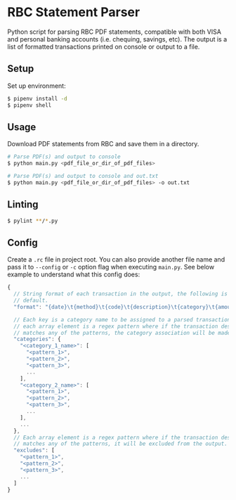 # RBC Statement Parser

Python script for parsing RBC PDF statements, compatible with both VISA and personal banking accounts (i.e. chequing, savings, etc). The output is a list of formatted transactions printed on console or output to a file.

## Setup

Set up environment:

```sh
$ pipenv install -d
$ pipenv shell
```

## Usage

Download PDF statements from RBC and save them in a directory.

```sh
# Parse PDF(s) and output to console
$ python main.py <pdf_file_or_dir_of_pdf_files>

# Parse PDF(s) and output to console and out.txt
$ python main.py <pdf_file_or_dir_of_pdf_files> -o out.txt
```

## Linting

```sh
$ pylint **/*.py
```

## Config

Create a `.rc` file in project root. You can also provide another file name and pass it to `--config` or `-c` option flag when executing `main.py`. See below example to understand what this config does:

```js
{
  // String format of each transaction in the output, the following is the
  // default.
  "format": "{date}\t{method}\t{code}\t{description}\t{category}\t{amount}",

  // Each key is a category name to be assigned to a parsed transaction, and
  // each array element is a regex pattern where if the transaction description
  // matches any of the patterns, the category association will be made.
  "categories": {
    "<category_1_name>": [
      "<pattern_1>",
      "<pattern_2>",
      "<pattern_3>",
      ...
    ],
    "<category_2_name>": [
      "<pattern_1>",
      "<pattern_2>",
      "<pattern_3>",
      ...
    ],
    ...
  },
  // Each array element is a regex pattern where if the transaction description
  // matches any of the patterns, it will be excluded from the output.
  "excludes": [
    "<pattern_1>",
    "<pattern_2>",
    "<pattern_3>",
    ...
  ]
}
```
